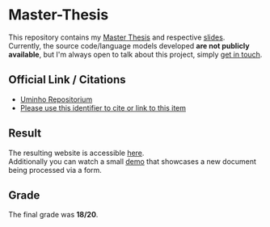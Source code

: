 # Master-Thesis
This repository contains my [Master Thesis](https://github.com/joaocosteira/Master-Thesis/blob/main/thesis.pdf) and respective [slides](https://github.com/joaocosteira/Master-Thesis/blob/main/presentation.pdf).  
Currently, the source code/language models developed **are not publicly available**, but I'm always open to talk about this project, simply [get in touch](https://joaocosteira.com/).
## Official Link / Citations
- [Uminho Repositorium](https://repositorium.sdum.uminho.pt/handle/1822/83235)
- [Please use this identifier to cite or link to this item]( https://hdl.handle.net/1822/83235)
## Result
The resulting website is accessible [here](http://arquivoexpostos.epl.di.uminho.pt/).  
Additionally you can watch a small [demo](https://www.youtube.com/watch?v=oZjFE0tGHZ8) that showcases a new document being processed via a form.
## Grade
The final grade was **18/20**.

